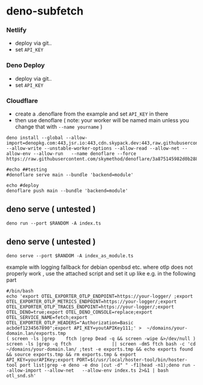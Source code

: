 # deno-subfetch



### Netlify

* deploy via git..
* set `API_KEY`

### Deno Deploy
* deploy via git..
* set `API_KEY`

### Cloudflare
* create a .denoflare from the example and set `API_KEY` in there
* then use denoflare ( note: your worker will be named main unless you change that with `--name yourname` )
 ```
 deno install --global --allow-import=denopkg.com:443,jsr.io:443,cdn.skypack.dev:443,raw.githubusercontent.com:443,deno.land:443  --allow-write --unstable-worker-options --allow-read --allow-net --allow-env --allow-run   --name denoflare --force https://raw.githubusercontent.com/skymethod/denoflare/3a875145982d0b288dd864cb2ef1e00552b59cae/cli/cli.ts
 
 #echo ##testing
 #denoflare serve main --bundle 'backend=module'

 echo #deploy
 denoflare push main --bundle 'backend=module'
 
 ```

## deno serve ( untested )
```
deno run --port $RANDOM -A index.ts
```

## deno serve ( untested )
```
deno serve --port $RANDOM -A index_as_module.ts
```

example with logging fallback for debian openbsd etc. where otlp does not properly work , use the attached script and set it up like e.g. in the following part
```
#/bin/bash 
echo 'export OTEL_EXPORTER_OTLP_ENDPOINT=https://your-logger/ ;export OTEL_EXPORTER_OTLP_METRICS_ENDPOINT=https://your-logger/;export OTEL_EXPORTER_OTLP_TRACES_ENDPOINT=https://your-logger/;export OTEL_DENO=true;export OTEL_DENO_CONSOLE=replace;export OTEL_SERVICE_NAME=fetch;export OTEL_EXPORTER_OTLP_HEADERS="Authorization=Basic acbdef1234567890";export API_KEY=youtAPIKey111;' >  ~/domains/your-domain.lan/exports.tmp
( screen -ls |grep    ftch |grep Dead -q && screen -wipe &>/dev/null ) 
screen -ls |grep -q ftch               || screen -dmS ftch bash -c 'cd ~/domains/your-domain.lan/ ;test -e exports.tmp && echo exports found && source exports.tmp && rm exports.tmp & export API_KEY=yourAPIKey;export PORT=$(/usr/local/hoster-tool/bin/hoster-tool port list|grep -e deno -e dno |cut -d" " -f1|head -n1);deno run --allow-import --allow-net   --allow-env index.ts 2>&1 | bash otl_snd.sh'

```